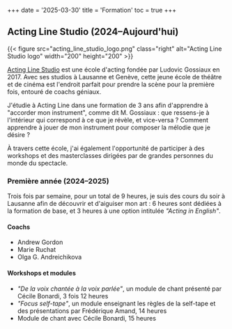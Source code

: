 +++
date = '2025-03-30'
title = 'Formation'
toc = true
+++

## Acting Line Studio (2024–Aujourd'hui)
{{< figure src="acting_line_studio_logo.png" class="right" alt="Acting Line Studio logo" width="200" height="200" >}}

[Acting Line Studio](https://actinglinestudio.com/) est une école d'acting fondée par Ludovic Gossiaux en 2017. Avec ses studios à Lausanne et Genève, cette jeune école de théâtre et de cinéma est l'endroit parfait pour prendre la scène pour la première fois, entouré de coachs géniaux.

J'étudie à Acting Line dans une formation de 3 ans afin d'apprendre à "accorder mon instrument", comme dit M.&nbsp;Gossiaux : que ressens-je à l'intérieur qui correspond à ce que je révèle, et vice-versa&nbsp;? Comment apprendre à jouer de mon instrument pour composer la mélodie que je désire&nbsp;?

À travers cette école, j'ai également l'opportunité de participer à des workshops et des masterclasses dirigées par de grandes personnes du monde du spectacle.

### Première année (2024–2025)

Trois fois par semaine, pour un total de 9 heures, je suis des cours du soir à Lausanne afin de découvrir et d'aiguiser mon art : 6 heures sont dédiées à la formation de base, et 3 heures à une option intitulée *"Acting in English"*.

#### Coachs

- Andrew Gordon
- Marie Ruchat
- Olga G. Andreichikova

#### Workshops et modules

- *"De la voix chantée à la voix parlée"*, un module de chant présenté par Cécile Bonardi, 3 fois 12 heures
- *"Focus self-tape"*, un module enseignant les règles de la self-tape et des présentations par Frédérique Amand, 14 heures
- Module de chant avec Cécile Bonardi, 15 heures
